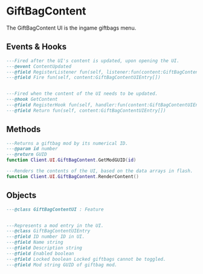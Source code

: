 # GiftBagContent
The GiftBagContent UI is the ingame giftbags menu.

## Events & Hooks

<epip class="GiftBagContentUI" symbols="Event,Hook">

```lua
---Fired after the UI's content is updated, upon opening the UI.
---@event ContentUpdated
---@field RegisterListener fun(self, listener:fun(content:GiftBagContentUIEntry[]))
---@field Fire fun(self, content:GiftBagContentUIEntry[])


---Fired when the content of the UI needs to be updated.
---@hook GetContent
---@field RegisterHook fun(self, handler:fun(content:GiftBagContentUIEntry[]))
---@field Return fun(self, content:GiftBagContentUIEntry[])


```
</epip>

## Methods

<epip class="GiftBagContentUI" symbols="Function">

```lua
---Returns a giftbag mod by its numerical ID.
---@param id number
---@return GUID 
function Client.UI.GiftBagContent.GetModGUID(id)

---Renders the contents of the UI, based on the data arrays in flash.
function Client.UI.GiftBagContent.RenderContent()

```
</epip>

## Objects

<epip class="GiftBagContentUI" symbols="Class">

```lua
---@class GiftBagContentUI : Feature


---Represents a mod entry in the UI.
---@class GiftBagContentUIEntry
---@field ID number ID in UI.
---@field Name string
---@field Description string
---@field Enabled boolean
---@field Locked boolean Locked giftbags cannot be toggled.
---@field Mod string GUID of giftbag mod.


```
</epip>